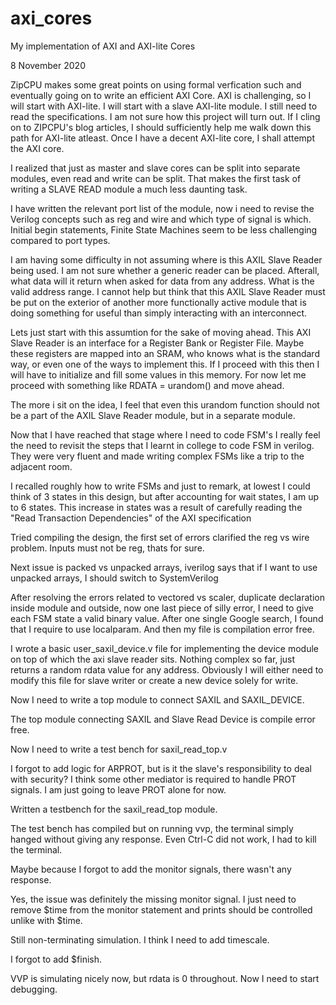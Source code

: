 # axi_cores
My implementation of AXI and AXI-lite Cores


8 November 2020

ZipCPU makes some great points on using formal verfication such and eventually going on to write an efficient AXI Core. AXI is challenging, so I will start with AXI-lite. I will start with a slave AXI-lite module. I still need to read the specifications. I am not sure how this project will turn out. If I cling on to ZIPCPU's blog articles, I should sufficiently help me walk down this path for AXI-lite atleast. Once I have a decent AXI-lite core, I shall attempt the AXI core.

I realized that just as master and slave cores can be split into separate modules, even read and write can be split. That makes the first task of writing a SLAVE READ module a much less daunting task.

I have written the relevant port list of the module, now i need to revise the Verilog concepts such as reg and wire and which type of signal is which. Initial begin statements, Finite State Machines seem to be less challenging compared to port types.

I am having some difficulty in not assuming where is this AXIL Slave Reader being used. I am not sure whether a generic reader can be placed. Afterall, what data will it return when asked for data from any address. What is the valid address range. I cannot help but think that this AXIL Slave Reader must be put on the exterior of another more functionally active module that is doing something for useful than simply interacting with an interconnect.

Lets just start with this assumtion for the sake of moving ahead. This AXI Slave Reader is an interface for a Register Bank or Register File. Maybe these registers are mapped into an SRAM, who knows what is the standard way, or even one of the ways to implement this. If I proceed with this then I will have to initialize and fill some values in this memory. For now let me proceed with something like RDATA = urandom() and move ahead.

The more i sit on the idea, I feel that even this urandom function should not be a part of the AXIL Slave Reader module, but in a separate module. 

Now that I have reached that stage where I need to code FSM's I really feel the need to revisit the steps that I learnt in college to code FSM in verilog. They were very fluent and made writing complex FSMs like a trip to the adjacent room.

I recalled roughly how to write FSMs and just to remark, at lowest I could think of 3 states in this design, but after accounting for wait states, I am up to 6 states. This increase in states was a result of carefully reading the "Read Transaction Dependencies" of the AXI specification

Tried compiling the design, the first set of errors clarified the reg vs wire problem. Inputs must not be reg, thats for sure.

Next issue is packed vs unpacked arrays, iverilog says that if I want to use unpacked arrays, I should switch to SystemVerilog

After resolving the errors related to vectored vs scaler, duplicate declaration inside module and outside, now one last piece of silly error, I need to give each FSM state a valid binary value. After one single Google search, I found that I require to use localparam. And then my file is compilation error free.

I wrote a basic user_saxil_device.v file for implementing the device module on top of which the axi slave reader sits. Nothing complex so far, just returns a random rdata value for any address. Obviously I will either need to modify this file for slave writer or create a new device solely for write.

Now I need to write a top module to connect SAXIL and SAXIL_DEVICE.

The top module connecting SAXIL and Slave Read Device is compile error free.

Now I need to write a test bench for saxil_read_top.v

I forgot to add logic for ARPROT, but is it the slave's responsibility to deal with security? I think some other mediator is required to handle PROT signals. I am just going to leave PROT alone for now.

Written a testbench for the saxil_read_top module.

The test bench has compiled but on running vvp, the terminal simply hanged without giving any response. Even Ctrl-C did not work, I had to kill the terminal.

Maybe because I forgot to add the monitor signals, there wasn't any response.

Yes, the issue was definitely the missing monitor signal. I just need to remove $time from the monitor statement and prints should be controlled unlike with $time.

Still non-terminating simulation. I think I need to add timescale.

I forgot to add $finish.

VVP is simulating nicely now, but rdata is 0 throughout. Now I need to start debugging.


